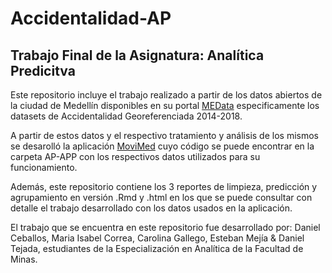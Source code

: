 # Accidentalidad-AP
## Trabajo Final de la Asignatura: Analítica Predicitva <br>
Este repositorio incluye el trabajo realizado a partir de los datos abiertos de la ciudad de Medellín disponibles en su portal <a href="http://medata.gov.co">MEData</a> especificamente los datasets de Accidentalidad Georeferenciada 2014-2018.

A partir de estos datos y el respectivo tratamiento y análisis de los mismos se desarolló la aplicación <a href="https://cagallegori.shinyapps.io/MoviMed/">MoviMed</a> cuyo código se puede encontrar en la carpeta AP-APP con los respectivos datos utilizados para su funcionamiento.

Además, este repositorio contiene los 3 reportes de limpieza, predicción y agrupamiento en versión .Rmd y .html en los que se puede consultar con detalle el trabajo desarrollado con los datos usados en la aplicación.

El trabajo que se encuentra en este repositorio fue desarrollado por:
Daniel Ceballos, Maria Isabel Correa, Carolina Gallego, Esteban Mejía & Daniel Tejada, estudiantes de la Especialización en Analítica de la Facultad de Minas.
